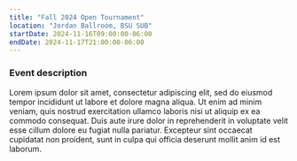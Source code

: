 ```yaml
---
title: "Fall 2024 Open Tournament"
location: "Jordan Ballroom, BSU SUB"
startDate: 2024-11-16T09:00:00-06:00
endDate: 2024-11-17T21:00:00-06:00
---
```


### Event description
Lorem ipsum dolor sit amet, consectetur adipiscing elit, sed do eiusmod tempor incididunt ut labore et dolore magna aliqua. Ut enim ad minim veniam, quis nostrud exercitation ullamco laboris nisi ut aliquip ex ea commodo consequat. Duis aute irure dolor in reprehenderit in voluptate velit esse cillum dolore eu fugiat nulla pariatur. Excepteur sint occaecat cupidatat non proident, sunt in culpa qui officia deserunt mollit anim id est laborum.